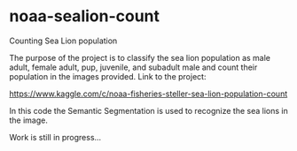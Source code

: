 # noaa-sealion-count
Counting Sea Lion population

The purpose of the project is to classify the sea lion population as male adult, female adult, pup, juvenile, and subadult male and count their population in the images provided. Link to the project:

https://www.kaggle.com/c/noaa-fisheries-steller-sea-lion-population-count

In this code the Semantic Segmentation is used to recognize the sea lions in the image.

Work is still in progress...
